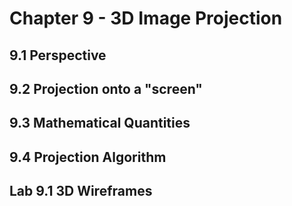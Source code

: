 # Chapter 9 - 3D Image Projection

## 9.1 Perspective

## 9.2 Projection onto a "screen"

## 9.3 Mathematical Quantities

## 9.4 Projection Algorithm

## Lab 9.1 3D Wireframes
